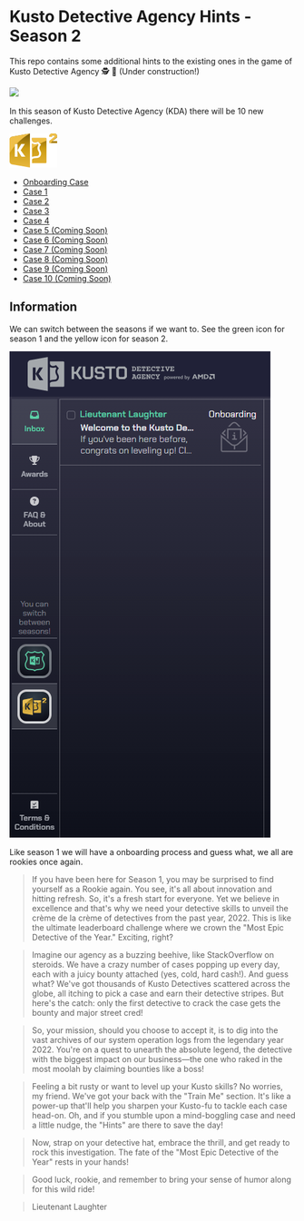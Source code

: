 # Kusto Detective Agency Hints - Season 2

This repo contains some additional hints to the existing ones in the game of Kusto Detective Agency 🕵️ 🔐 (Under construction!)

<img src="https://detective.kusto.io/img/KDA-horizontal.svg">

In this season of Kusto Detective Agency (KDA) there will be 10 new challenges.

![](img/KDA-S2.svg)

* [Onboarding Case](_Onboarding.md)
* [Case 1](Case_1.md)
* [Case 2](Case_2.md)
* [Case 3](Case_3.md)
* [Case 4](Case_4.md)
* [Case 5 (Coming Soon)](#Case-5)
* [Case 6 (Coming Soon)](#Case-6)
* [Case 7 (Coming Soon)](#Case-7)
* [Case 8 (Coming Soon)](#Case-8)
* [Case 9 (Coming Soon)](#Case-9)
* [Case 10 (Coming Soon)](#Case-10)

## Information

We can switch between the seasons if we want to. See the green icon for season 1 and the yellow icon for season 2.

![](img/KDA-Seasons.png)

Like season 1 we will have a onboarding process and guess what, we all are rookies once again.

> If you have been here for Season 1, you may be surprised to find yourself as a Rookie again. You see, it's all about innovation and hitting refresh. So, it's a fresh start for everyone. Yet we believe in excellence and that's why we need your detective skills to unveil the crème de la crème of detectives from the past year, 2022. This is like the ultimate leaderboard challenge where we crown the "Most Epic Detective of the Year." Exciting, right?

> Imagine our agency as a buzzing beehive, like StackOverflow on steroids. We have a crazy number of cases popping up every day, each with a juicy bounty attached (yes, cold, hard cash!). And guess what? We've got thousands of Kusto Detectives scattered across the globe, all itching to pick a case and earn their detective stripes. But here's the catch: only the first detective to crack the case gets the bounty and major street cred!

> So, your mission, should you choose to accept it, is to dig into the vast archives of our system operation logs from the legendary year 2022. You're on a quest to unearth the absolute legend, the detective with the biggest impact on our business—the one who raked in the most moolah by claiming bounties like a boss!

> Feeling a bit rusty or want to level up your Kusto skills? No worries, my friend. We've got your back with the "Train Me" section. It's like a power-up that'll help you sharpen your Kusto-fu to tackle each case head-on. Oh, and if you stumble upon a mind-boggling case and need a little nudge, the "Hints" are there to save the day!

> Now, strap on your detective hat, embrace the thrill, and get ready to rock this investigation. The fate of the "Most Epic Detective of the Year" rests in your hands!

> Good luck, rookie, and remember to bring your sense of humor along for this wild ride!

> Lieutenant Laughter
